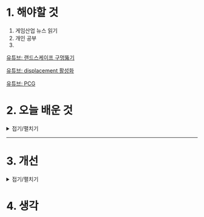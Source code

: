 
# 1. 해야할 것

1. 게임산업 뉴스 읽기 
2. 개인 공부  
3. 

[유튜브: 랜드스케이프 구멍뚫기](https://www.youtube.com/watch?v=bAjoa1D3pFY)

[유튜브: displacement 활성화](https://www.youtube.com/watch?v=oRDmp0RLy7Q)

[유튜브: PCG](https://www.youtube.com/watch?v=7kU-e5QfY7U&t=45s)




# 2. 오늘 배운 것

<details>
<summary>접기/펼치기</summary>

## 랜드스케이프 구멍 뚫기
![image](https://github.com/user-attachments/assets/74040448-5f2e-4b0d-9f52-e50618725fe1)


## 랜드스케이프 머티리얼 만들기
렌더 스크립트 및에 두줄 추가
```
r.Nanite.AllowTessellation=1
r.Nanite.Tessellation=1
```


</details>

****


# 3. 개선


<details>
<summary>접기/펼치기</summary>


</details>



# 4. 생각


